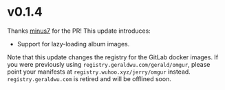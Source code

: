 # v0.1.4

Thanks [minus7](https://github.com/minus7) for the PR! This update introduces:

- Support for lazy-loading album images.

Note that this update changes the registry for the GitLab docker images. If you were previously using `registry.geraldwu.com/gerald/omgur`, please point your manifests at `registry.wuhoo.xyz/jerry/omgur` instead. `registry.geraldwu.com` is retired and will be offlined soon.
